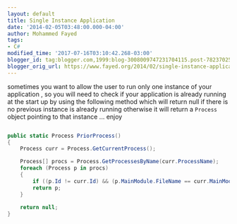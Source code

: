 ```yaml
---
layout: default
title: Single Instance Application
date: '2014-02-05T03:48:00.000-04:00'
author: Mohammed Fayed
tags:
- C#
modified_time: '2017-07-16T03:10:42.268-03:00'
blogger_id: tag:blogger.com,1999:blog-3008009747231704115.post-7823702529265335297
blogger_orig_url: https://www.fayed.org/2014/02/single-instance-application.html
---
```



sometimes you want to allow the user to run only one instance of your application , so you will need to check if your application is already running at the start up by using the following method which will return null if there is no previous instance is already running otherwise it will return a `Process` object pointing to that instance   ... enjoy 

```csharp

public static Process PriorProcess()
{
    Process curr = Process.GetCurrentProcess();

    Process[] procs = Process.GetProcessesByName(curr.ProcessName);
    foreach (Process p in procs)
    {
        if ((p.Id != curr.Id) && (p.MainModule.FileName == curr.MainModule.FileName))
        return p;
    }
    
    return null;
}

```
